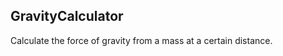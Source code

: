 GravityCalculator
-----------------

Calculate the force of gravity from a mass at a certain distance.
